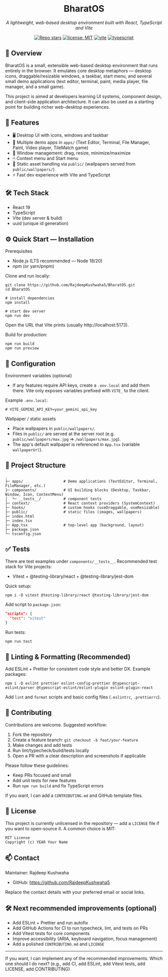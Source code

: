 <!--
README for the project "BharatOS".
This README is intended to be friendly for contributors, maintainers, and users.
--> 

<div align="center">
  <h1>BharatOS</h1>
  <p><em>A lightweight, web-based desktop environment built with React, TypeScript and Vite</em></p>

  [![Repo stars](https://img.shields.io/github/stars/RajdeepKushwaha5/BharatOS?style=social)](https://github.com/RajdeepKushwaha5/BharatOS/stargazers)
  [![license: MIT](https://img.shields.io/badge/license-MIT-brightgreen.svg)](LICENSE)
  [![vite](https://img.shields.io/badge/bundler-vite-blue.svg)](https://vitejs.dev/)
  [![typescript](https://img.shields.io/badge/lang-TypeScript-blueviolet.svg)](https://www.typescriptlang.org/)
</div>

## 📖 Overview

BharatOS is a small, extensible web-based desktop environment that runs entirely in the browser. It emulates core desktop metaphors — desktop icons, draggable/resizable windows, a taskbar, start menu, and several small demo applications (text editor, terminal, paint, media player, file manager, and a small game).

This project is aimed at developers learning UI systems, component design, and client-side application architecture. It can also be used as a starting point for building richer web-desktop experiences.

## 🚀 Features

- 🖥 Desktop UI with icons, windows and taskbar
- 🔧 Multiple demo apps in `apps/` (Text Editor, Terminal, File Manager, Paint, Video player, TileMatch game)
- 🧭 Window management: drag, resize, minimize/maximize
- 🖱 Context menu and Start menu
- 📁 Static asset handling via `public/` (wallpapers served from `public/wallpapers/`)
- ⚡ Fast dev experience with Vite and TypeScript

## 🛠️ Tech Stack

- React 19
- TypeScript
- Vite (dev server & build)
- uuid (unique id generation)

## ⚙️ Quick Start — Installation

Prerequisites
- Node.js (LTS recommended — Node 18/20)
- npm (or yarn/pnpm)

Clone and run locally:

```pwsh
git clone https://github.com/RajdeepKushwaha5/BharatOS.git
cd BharatOS

# install dependencies
npm install

# start dev server
npm run dev
```

Open the URL that Vite prints (usually http://localhost:5173).

Build for production:

```pwsh
npm run build
npm run preview
```

## 🔧 Configuration

Environment variables (optional)
- If any features require API keys, create a `.env.local` and add them there. Vite only exposes variables prefixed with `VITE_` to the client.

Example `.env.local`:

```
# VITE_GEMINI_API_KEY=your_gemini_api_key
```

Wallpaper / static assets
- Place wallpapers in `public/wallpapers/`.
- Files in `public/` are served at the server root (e.g. `public/wallpapers/max.jpg` => `/wallpapers/max.jpg`).
- The app's default wallpaper is referenced in `App.tsx` (variable `wallpaperUrl`).

## 🧭 Project Structure

```
.
├─ apps/                  # Demo applications (TextEditor, Terminal, FileManager, etc.)
├─ components/            # UI building blocks (Desktop, Taskbar, Window, Icon, ContextMenu)
│  └─ __tests__/          # component tests
├─ context/               # React context providers (SystemContext)
├─ hooks/                 # custom hooks (useDraggable, useResizable)
├─ public/                # static files (images, wallpapers)
├─ index.html
├─ index.tsx
├─ App.tsx                # top-level app (background, layout)
├─ package.json
└─ tsconfig.json
```

## ✅ Tests

There are test examples under `components/__tests__`. Recommended test stack for Vite projects:

- Vitest + @testing-library/react + @testing-library/jest-dom

Quick setup:

```pwsh
npm i -D vitest @testing-library/react @testing-library/jest-dom
```

Add script to `package.json`:

```json
"scripts": {
  "test": "vitest"
}
```

Run tests:

```pwsh
npm run test
```

## 🧰 Linting & Formatting (Recommended)

Add ESLint + Prettier for consistent code style and better DX. Example packages:

```pwsh
npm i -D eslint prettier eslint-config-prettier @typescript-eslint/parser @typescript-eslint/eslint-plugin eslint-plugin-react
```

Add `lint` and `format` scripts and basic config files (`.eslintrc`, `.prettierrc`).

## 🤝 Contributing

Contributions are welcome. Suggested workflow:

1. Fork the repository
2. Create a feature branch: `git checkout -b feat/your-feature`
3. Make changes and add tests
4. Run lint/typecheck/build/tests locally
5. Open a PR with a clear description and screenshots if applicable

Please follow these guidelines:
- Keep PRs focused and small
- Add unit tests for new features
- Run `npm run build` and fix TypeScript errors

If you want, I can add a `CONTRIBUTING.md` and GitHub template files.

## 🧾 License

This project is currently unlicensed in the repository — add a `LICENSE` file if you want to open-source it. A common choice is MIT:

```
MIT License
Copyright (c) YEAR Your Name
```

## 📫 Contact

Maintainer: Rajdeep Kushwaha

- GitHub: https://github.com/RajdeepKushwaha5

Replace the contact details with your preferred email or social links.

## 🛠 Next recommended improvements (optional)

- Add ESLint + Prettier and run autofix
- Add GitHub Actions for CI to run typecheck, lint, and tests on PRs
- Add Vitest tests for core components
- Improve accessibility (ARIA, keyboard navigation, focus management)
- Add a polished `CONTRIBUTING.md` and `LICENSE`

---

If you want, I can implement any of the recommended improvements. Which one should I do next? (e.g., add CI, add ESLint, add Vitest tests, add LICENSE, add CONTRIBUTING)
